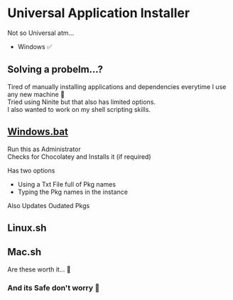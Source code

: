# Universal Application Installer
Not so Universal atm...
 - Windows ✅

## Solving a probelm...?
Tired of manually installing applications and dependencies everytime I use any new machine 🥲 <br>
Tried using Ninite but that also has limited options. <br>
I also wanted to work on my shell scripting skills. <br>

## [Windows.bat](https://github.com/5h1Vm/cli-app-installer/blob/main/Windows.bat)

Run this as Administrator <br>
Checks for Chocolatey and Installs it (if required) <br>

Has two options <br>
  - Using a Txt File full of Pkg names <br>
  - Typing the Pkg names in the instance <br>

Also Updates Oudated Pkgs <br>

## Linux.sh
## Mac.sh
Are these worth it... 🤔
### And its Safe don't worry 👀
